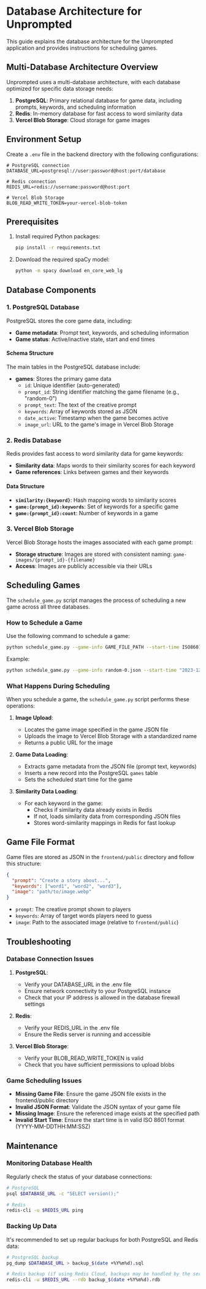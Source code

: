 # Database Architecture for Unprompted

This guide explains the database architecture for the Unprompted application and provides instructions for scheduling games.

## Multi-Database Architecture Overview

Unprompted uses a multi-database architecture, with each database optimized for specific data storage needs:

1. **PostgreSQL**: Primary relational database for game data, including prompts, keywords, and scheduling information
2. **Redis**: In-memory database for fast access to word similarity data
3. **Vercel Blob Storage**: Cloud storage for game images

## Environment Setup

Create a `.env` file in the backend directory with the following configurations:

```
# PostgreSQL connection
DATABASE_URL=postgresql://user:password@host:port/database

# Redis connection
REDIS_URL=redis://username:password@host:port

# Vercel Blob Storage
BLOB_READ_WRITE_TOKEN=your-vercel-blob-token
```

## Prerequisites

1. Install required Python packages:
   ```bash
   pip install -r requirements.txt
   ```

2. Download the required spaCy model:
   ```bash
   python -m spacy download en_core_web_lg
   ```

## Database Components

### 1. PostgreSQL Database

PostgreSQL stores the core game data, including:

- **Game metadata**: Prompt text, keywords, and scheduling information
- **Game status**: Active/inactive state, start and end times

#### Schema Structure

The main tables in the PostgreSQL database include:

- **games**: Stores the primary game data
  - `id`: Unique identifier (auto-generated)
  - `prompt_id`: String identifier matching the game filename (e.g., "random-0")
  - `prompt_text`: The text of the creative prompt
  - `keywords`: Array of keywords stored as JSON
  - `date_active`: Timestamp when the game becomes active
  - `image_url`: URL to the game's image in Vercel Blob Storage

### 2. Redis Database

Redis provides fast access to word similarity data for game keywords:

- **Similarity data**: Maps words to their similarity scores for each keyword
- **Game references**: Links between games and their keywords

#### Data Structure

- **`similarity:{keyword}`**: Hash mapping words to similarity scores
- **`game:{prompt_id}:keywords`**: Set of keywords for a specific game
- **`game:{prompt_id}:count`**: Number of keywords in a game

### 3. Vercel Blob Storage

Vercel Blob Storage hosts the images associated with each game prompt:

- **Storage structure**: Images are stored with consistent naming: `game-images/{prompt_id}-{filename}`
- **Access**: Images are publicly accessible via their URLs

## Scheduling Games

The `schedule_game.py` script manages the process of scheduling a new game across all three databases.

### How to Schedule a Game

Use the following command to schedule a game:

```bash
python schedule_game.py --game-info GAME_FILE_PATH --start-time ISO8601_TIME
```

Example:
```bash
python schedule_game.py --game-info random-0.json --start-time "2023-12-31T12:00:00Z"
```

### What Happens During Scheduling

When you schedule a game, the `schedule_game.py` script performs these operations:

1. **Image Upload**: 
   - Locates the game image specified in the game JSON file
   - Uploads the image to Vercel Blob Storage with a standardized name
   - Returns a public URL for the image

2. **Game Data Loading**:
   - Extracts game metadata from the JSON file (prompt text, keywords)
   - Inserts a new record into the PostgreSQL `games` table
   - Sets the scheduled start time for the game

3. **Similarity Data Loading**:
   - For each keyword in the game:
     - Checks if similarity data already exists in Redis
     - If not, loads similarity data from corresponding JSON files
     - Stores word-similarity mappings in Redis for fast lookup

## Game File Format

Game files are stored as JSON in the `frontend/public` directory and follow this structure:

```json
{
  "prompt": "Create a story about...",
  "keywords": ["word1", "word2", "word3"],
  "image": "path/to/image.webp"
}
```

- `prompt`: The creative prompt shown to players
- `keywords`: Array of target words players need to guess
- `image`: Path to the associated image (relative to `frontend/public`)

## Troubleshooting

### Database Connection Issues

1. **PostgreSQL**:
   - Verify your DATABASE_URL in the .env file
   - Ensure network connectivity to your PostgreSQL instance
   - Check that your IP address is allowed in the database firewall settings

2. **Redis**:
   - Verify your REDIS_URL in the .env file
   - Ensure the Redis server is running and accessible

3. **Vercel Blob Storage**:
   - Verify your BLOB_READ_WRITE_TOKEN is valid
   - Check that you have sufficient permissions to upload blobs

### Game Scheduling Issues

- **Missing Game File**: Ensure the game JSON file exists in the frontend/public directory
- **Invalid JSON Format**: Validate the JSON syntax of your game file
- **Missing Image**: Ensure the referenced image exists at the specified path
- **Invalid Start Time**: Ensure the start time is in valid ISO 8601 format (YYYY-MM-DDTHH:MM:SSZ)

## Maintenance

### Monitoring Database Health

Regularly check the status of your database connections:

```bash
# PostgreSQL
psql $DATABASE_URL -c "SELECT version();"

# Redis
redis-cli -u $REDIS_URL ping
```

### Backing Up Data

It's recommended to set up regular backups for both PostgreSQL and Redis data:

```bash
# PostgreSQL backup
pg_dump $DATABASE_URL > backup_$(date +%Y%m%d).sql

# Redis backup (if using Redis Cloud, backups may be handled by the service)
redis-cli -u $REDIS_URL --rdb backup_$(date +%Y%m%d).rdb
```